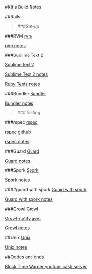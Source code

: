 #Kit's Build Notes

##Rails

>###<em>Set-up</em>

###RVM
[rvm]

[rvm notes]

###Sublime Text 2

[Sublime text 2]

[Sublime Text 2 notes]

[Ruby Tests notes]



###Bundler
[Bundler]

[Bundler notes]


>###<em>Testing</em>

###rspec
[rspec]

[rspec github]

[rspec notes]



###Guard
[Guard]

[Guard notes]



###Spork
[Spork]

[Spork notes]



####guard with spork
[Guard with spork]

[Guard with spork notes]



###Growl
[Growl]

[Growl-notify gem]

[Growl notes]



##Unix
[Unix]

[Unix notes]



##Oddes and ends

[Block Time Warner youtube cash server]



[Ruby Tests notes]: https://github.com/kpearson/Rails-Config-Settings/blob/master/Rails_DevEnvironment.md#ruby-tests
[Sublime Text 2 notes]: https://github.com/kpearson/Rails-Config-Settings/blob/master/Rails_DevEnvironment.md#sublime-text-2
[Sublime text 2]: http://www.sublimetext.com/
[Bundler]: http://gembundler.com/
[Bundler notes]: https://github.com/kpearson/Rails-Config-Settings/blob/master/Rails_DevEnvironment.md#bundler
[rvm]: https://rvm.io/
[rvm notes]: https://github.com/kpearson/Rails-Config-Settings/blob/master/Rails_DevEnvironment.md#rvm
[Guard]: https://github.com/guard/guard
[Guard notes]: https://github.com/kpearson/Rails-Config-Settings/blob/master/Rails_DevEnvironment.md#guard
[rspec]: https://www.relishapp.com/rspec/rspec-rails/docs
[rspec notes]: https://github.com/kpearson/Rails-Config-Settings/blob/master/Rails_DevEnvironment.md#rspec
[rspec github]: https://github.com/rspec/rspec-rails
[Spork]: https://github.com/sporkrb/spork-rails
[Spork notes]: https://github.com/kpearson/Rails-Config-Settings/blob/master/Rails_DevEnvironment.md#spork
[Guard with spork]: https://github.com/guard/guard-spork
[Guard with spork notes]: https://github.com/kpearson/Rails-Config-Settings/blob/master/Rails_DevEnvironment.md#guard-with-spork
[Growl]: https://rubygems.org/gems/growl
[Growl-notify gem]: https://github.com/scottdavis/growl_notify
[Growl notes]: https://github.com/kpearson/Build-Notes-and-Settings/blob/master/Rails_DevEnvironment.md#growl

[unix]: http://www.unix.org/
[unix notes]: https://github.com/kpearson/Rails-Config-Settings/blob/master/Rails_DevEnvironment.md#unix


[Block Time Warner youtube cash server]: https://github.com/kpearson/Rails-Config-Settings/blob/master/Blocking-YouTube-cash-ip%27s.md
